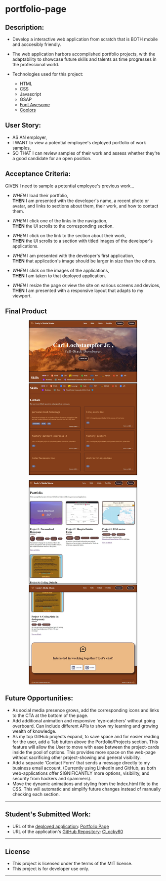 # portfolio-page

## Description:

- Develop a interactive web application from scratch that is BOTH mobile and acccesibly friendly.

- The web application harbors accomplished portfolio projects, with the adaptability to showcase future skills and talents as time progresses in the professional world.

- Technologies used for this project:
  - HTML
  - CSS
  - Javascript
  - GSAP
  - <a href="https://clochstampfor60.github.io/portfolio-page/" target="_blank" rel="noopener noreferrer">Font Awesome</a>
  - <a href="https://clochstampfor60.github.io/portfolio-page/" target="_blank" rel="noopener noreferrer">Coolors</a>

## User Story:

- AS AN employer,
- I WANT to view a potential employee's deployed portfolio of work samples,
- SO THAT I can review samples of their work and assess whether they're a good candidate for an open position.

## Acceptance Criteria:

<u>GIVEN</u> I need to sample a potential employee's previous work...

- <i>WHEN</i> I load their portfolio,
  <br><b>THEN</b> I am presented with the developer's name, a recent photo or avatar, and links to sections about them, their work, and how to contact them.

- <i>WHEN</i> I click one of the links in the navigation,
  <br><b>THEN</b> the UI scrolls to the corresponding section.

- <i>WHEN</i> I click on the link to the section about their work,
  <br><b>THEN</b> the UI scrolls to a section with titled images of the developer's applications.

- <i>WHEN</i> I am presented with the developer's first application,
  <br><b>THEN</b> that application's image should be larger in size than the others.

- <i>WHEN</i> I click on the images of the applications,
  <br><b>THEN</b> I am taken to that deployed application.

- <i>WHEN</i> I resize the page or view the site on various screens and devices,
  <br><b>THEN</b> I am presented with a responsive layout that adapts to my viewport.

## Final Product

<p align="center">
  <img src="./images/project-cards/portfolio-1.jpg" width="350" title="hover text">
	 <img src="./images/project-cards/portfolio-2.jpg" width="350" title="hover text">
</p>

<p align="center">
	<img src="./images/project-cards/portfolio-3.jpg" width="350" title="hover text">
	<img src="./images/project-cards/portfolio-4.jpg" width="350" title="hover text">
</p>

## Future Opportunities:

- As social media presence grows, add the corresponding icons and links to the CTA at the bottom of the page.
- Add additional animation and responsive 'eye-catchers' without going overboard. Can include different APIs to show my learning and growing wealth of knowledge.
- As my top GitHub projects expand, to save space and for easier reading for the user, add a Tab button above the Portfolio/Projects section. This feature will allow the User to move with ease between the project-cards inside the pool of options. This provides more space on the web-page without sacrificing other project-showing and general visibility.
- Add a separate 'Contact Form' that sends a message directly to my business email account. (Currently using LinkedIn and GitHub, as both web-applications offer SIGNIFICANTLY more options, visibility, and security from hackers and spammers).
- Move the dynamic animations and styling from the Index.html file to the CSS. This will automatic and simplify future changes instead of manually checking each section.

---

## Student's Submitted Work:

- URL of the <u>deployed application</u>: <a href="https://clochstampfor60.github.io/portfolio-page/" target="_blank" rel="noopener noreferrer">Portfolio Page</a>
- URL of the application's <u>GitHub Repository</u>: [CLocky60](#)

---

## License

- This project is licensed under the terms of the MIT license.
- This project is for developer use only.

---
